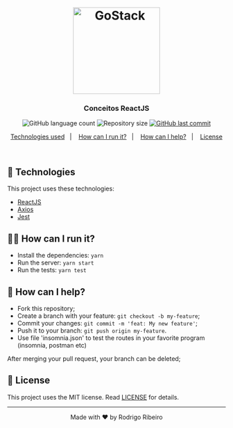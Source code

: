 <h1 align="center">
    <img alt="GoStack" src="https://user-images.githubusercontent.com/28466370/79013759-c797ec80-7b3f-11ea-8a39-fa31d6a05706.png" width="200px" />
</h1>

<h3 align="center">
  Conceitos ReactJS
</h3>

<p align="center">
  <img alt="GitHub language count" src="https://img.shields.io/github/languages/count/rodrigodasilva/conceitos-nodejs?color=%2304D361" />

  <img alt="Repository size" src="https://img.shields.io/github/repo-size/rodrigodasilva/conceitos-nodejs?color=%2304D361"> 
  
  <a href="https://github.com/rodrigodasilva/conceitos-nodejs/commits/master">
    <img alt="GitHub last commit" src="https://img.shields.io/github/last-commit/rodrigodasilva/conceitos-nodejs?color=%2304D361">
  </a>
</p>

<p align="center">
  <a href="#rocket-technologies">Technologies used</a>&nbsp;&nbsp;&nbsp;|&nbsp;&nbsp;&nbsp;
  <a href="#how-can-i-run-it">How can I run it?</a>&nbsp;&nbsp;&nbsp;|&nbsp;&nbsp;&nbsp;
  <a href="#how-can-i-help">How can I help?</a>&nbsp;&nbsp;&nbsp;|&nbsp;&nbsp;&nbsp;
  <a href="#memo-license">License</a>
</p>

<br>

## :rocket: Technologies

This project uses these technologies:

- [ReactJS](https://reactjs.org/)
- [Axios](https://github.com/axios/axios)
- [Jest](https://jestjs.io/)

## 👨‍💻 How can I run it?

- Install the dependencies: `yarn`
- Run the server: `yarn start`
- Run the tests: `yarn test`

## 🤔 How can I help?

- Fork this repository;
- Create a branch with your feature: `git checkout -b my-feature`;
- Commit your changes: `git commit -m 'feat: My new feature'`;
- Push it to your branch: `git push origin my-feature`.
- Use file 'insomnia.json' to test the routes in your favorite program (insomnia, postman etc)

After merging your pull request, your branch can be deleted;

## :memo: License

This project uses the MIT license. Read [LICENSE](LICENSE.md) for details.

---

<p align="center">
Made with ♥ by Rodrigo Ribeiro 
</p>

